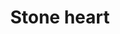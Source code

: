 ---
title: Stone heart
date: 
draft: false

# descripcion
description : Corazón con nácar

materials: Plata 925

color: Plateado

dimensions: 2,7cm

code: 01-01-0087

type: "Aros"

categories: []

# Images
# first image will be shown in the product page
images:
  # - image: "images/path_to_image"
  # La ubicacion de las imagenes es imagenes/Aros/Aros.Colgantes/01-01-0087-stone-heart
  - image: "./images/aros/colgantes/01-01-0087-corazon-con-nacar_a.jpeg"
  - image: "./images/aros/colgantes/01-01-0087-corazon-con-nacar_b.jpeg"
---